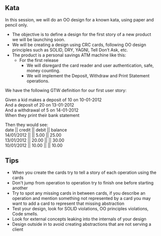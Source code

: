 ## Kata
In this session, we will do an OO design for a known kata, using paper and pencil only.
* The objective is to define a design for the first story of a new product we will be launching soon. 
* We will be creating a design using CRC cards, following OO design principles such as SOLID, DRY, YAGNI, Tell Don’t Ask, etc.
* The product is a personal savings ATM machine like this:
  * For the first release 
    * We will disregard the card reader and user authentication, safe, money counting.
    * We will implement the Deposit, Withdraw and Print Statement operations.

We have the following GTW definition for our first user story:<br>

Given a kid makes a deposit of 10 on 10-01-2012<br>
And a deposit of 20 on 13-01-2012<br>
And a withdrawal of 5 on 14-01-2012<br>
When they print their bank statement<br>

Then they would see:<br>
date              || credit || debit || balance<br>
14/01/2012 ||             || 5.00  || 25.00<br>
13/01/2012 || 20.00  ||           || 30.00<br>
10/01/2012 || 10.00  ||           || 10.00<br>

## Tips
* When you create the cards try to tell a story of each operation using the cards
* Don't jump from operation to operation try to finish one before starting another
* Try to spot any missing cards in between cards, if you describe an operation and mention something not represented by a card you may want to add a card to represent that missing abstraction
* Test your design, look for SOLID violations, OO principles violations, Code smells.
* Look for external concepts leaking into the internals of your design
* Design outside in to avoid creating abstractions that are not serving a client